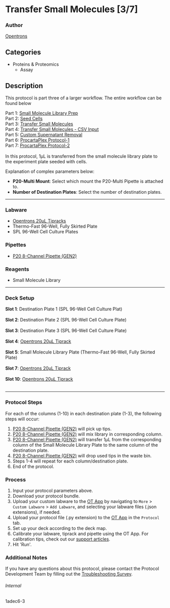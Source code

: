 # Transfer Small Molecules [3/7]

### Author
[Opentrons](https://opentrons.com/)

## Categories
* Proteins & Proteomics
	* Assay

## Description
This protocol is part three of a larger workflow. The entire workflow can be found below</br>

Part 1: [Small Molecule Library Prep](./1adec6)</br>
Part 2: [Seed Cells](./1adec6-2)</br>
Part 3: [Transfer Small Molecules](./1adec6-3)</br>
Part 4: [Transfer Small Molecules - CSV Input](./1adec6-4)</br>
Part 5: [Custom Supernatant Removal](./1adec6-5)</br>
Part 6: [ProcartaPlex Protocol-1](./1adec6-6)</br>
Part 7: [ProcartaPlex Protocol-2](./1adec6-7)</br>
</br>
In this protocol, 1µL is transferred from the small molecule library plate to the experiment plate seeded with cells.

Explanation of complex parameters below:
* **P20-Multi Mount**: Select which mount the P20-Multi Pipette is attached to.
* **Number of Destination Plates**: Select the number of destination plates.

---

### Labware
* [Opentrons 20µL Tipracks](https://shop.opentrons.com/collections/opentrons-tips/products/opentrons-20ul-tips)
* Thermo-Fast 96-Well, Fully Skirted Plate
* SPL 96-Well Cell Culture Plates

### Pipettes
* [P20 8-Channel Pipette (GEN2)](https://shop.opentrons.com/collections/ot-2-pipettes/products/8-channel-electronic-pipette)

### Reagents
* Small Molecule Library

---

### Deck Setup
**Slot 1**: Destination Plate 1 (SPL 96-Well Cell Culture Plat)</br>
</br>
**Slot 2**: Destination Plate 2 (SPL 96-Well Cell Culture Plate)</br>
</br>
**Slot 3**: Destination Plate 3 (SPL 96-Well Cell Culture Plate)</br>
</br>
**Slot 4**: [Opentrons 20µL Tiprack](https://shop.opentrons.com/collections/opentrons-tips/products/opentrons-20ul-tips)</br>
</br>
**Slot 5**: Small Molecule Library Plate (Thermo-Fast 96-Well, Fully Skirted Plate)</br>
</br>
**Slot 7**: [Opentrons 20µL Tiprack](https://shop.opentrons.com/collections/opentrons-tips/products/opentrons-20ul-tips)</br>
</br>
**Slot 10**: [Opentrons 20µL Tiprack](https://shop.opentrons.com/collections/opentrons-tips/products/opentrons-20ul-tips)</br>
</br>


---

### Protocol Steps
For each of the columns (1-10) in each destination plate (1-3), the following steps will occur:
1. [P20 8-Channel Pipette (GEN2)](https://shop.opentrons.com/collections/ot-2-pipettes/products/8-channel-electronic-pipette) will pick up tips.
2. [P20 8-Channel Pipette (GEN2)](https://shop.opentrons.com/collections/ot-2-pipettes/products/8-channel-electronic-pipette) will mix library in corresponding column.
3. [P20 8-Channel Pipette (GEN2)](https://shop.opentrons.com/collections/ot-2-pipettes/products/8-channel-electronic-pipette) will transfer 1µL from the corresponding column of the Small Molecule Library Plate to the same column of the destination plate.
4. [P20 8-Channel Pipette (GEN2)](https://shop.opentrons.com/collections/ot-2-pipettes/products/8-channel-electronic-pipette) will drop used tips in the waste bin.
5. Steps 1-4 will repeat for each column/destination plate.
6. End of the protocol.

### Process
1. Input your protocol parameters above.
2. Download your protocol bundle.
3. Upload your custom labware to the [OT App](https://opentrons.com/ot-app) by navigating to `More` > `Custom Labware` > `Add Labware`, and selecting your labware files (.json extensions), if needed.
4. Upload your protocol file (.py extension) to the [OT App](https://opentrons.com/ot-app) in the `Protocol` tab.
5. Set up your deck according to the deck map.
6. Calibrate your labware, tiprack and pipette using the OT App. For calibration tips, check out our [support articles](https://support.opentrons.com/en/collections/1559720-guide-for-getting-started-with-the-ot-2).
7. Hit 'Run'.

### Additional Notes
If you have any questions about this protocol, please contact the Protocol Development Team by filling out the [Troubleshooting Survey](https://protocol-troubleshooting.paperform.co/).

###### Internal
1adec6-3
